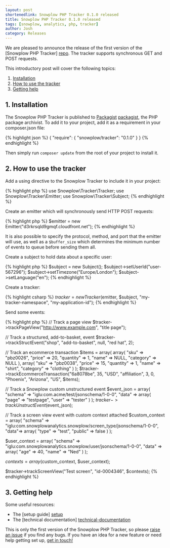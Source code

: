 ```yaml
---
layout: post
shortenedlink: Snowplow PHP Tracker 0.1.0 released
title: Snowplow PHP Tracker 0.1.0 released
tags: [snowplow, analytics, php, tracker]
author: Josh
category: Releases
---
```


We are pleased to announce the release of the first version of the [Snowplow PHP Tracker] [repo]. The tracker supports synchronous GET and POST requests.

This introductory post will cover the following topics:

1. [Installation](/blog/2014/09/26/snowplow-php-tracker-0.1.0-released/#install)
2. [How to use the tracker](/blog/2014/09/26/snowplow-php-tracker-0.1.0-released/#usage)
3. [Getting help](/blog/2014/09/26/snowplow-php-tracker-0.1.0-released/#help)

<!--more-->

<div class="html">
<h2><a name="install">1. Installation</a></h2>
</div>

The Snowplow PHP Tracker is published to [Packagist] [packagist], the PHP package archivist. To add it to your project, add it as a requirement in your composer.json file:

{% highlight json %}
{
	"require": {
		"snowplow/tracker": "0.1.0"
	}
}
{% endhighlight %}

Then simply run `composer update` from the root of your project to install it.

<div class="html">
<h2><a name="usage">2. How to use the tracker</a></h2>
</div>

Add a using directive to the Snowplow Tracker to include it in your project:

{% highlight php %}
use Snowplow\Tracker\Tracker;
use Snowplow\Tracker\Emitter;
use Snowplow\Tracker\Subject;
{% endhighlight %}

Create an emitter which will synchronously send HTTP POST requests:

{% highlight php %}
$emitter = new Emitter("d3rkrsqld9gmqf.cloudfront.net");
{% endhighlight %}

It is also possible to specify the protocol, method, and port that the emitter will use, as well as a `$buffer_size` which determines the minimum number of events to queue before sending them all.

Create a subject to hold data about a specific user:

{% highlight php %}
$subject = new Subject();
$subject->setUserId("user-567296");
$subject->setTimezone("Europe/London");
$subject->setLanguage("en");
{% endhighlight %}

Create a tracker:

{% highlight csharp %}
$tracker = new Tracker($emitter, $subject, "my-tracker-namespace", "my-application-id");
{% endhighlight %}

Send some events:

{% highlight php %}
// Track a page view
$tracker->trackPageView("http://www.example.com", "title page");

// Track a structured, add-to-basket, event
$tracker->trackStructEvent("shop", "add-to-basket", null, "red hat", 2);

// Track an ecommerce transaction
$items = array(
	array(
		"sku" => "pbz0026",
		"price" => 20,
		"quantity" => 1,
		"name" => NULL,
		"category" => NULL
	),
	array(
		"sku" => "pbz0038",
		"price" => 15,
		"quantity" => 1,
		"name" => "shirt",
		"category" => "clothing"
	)
);
$tracker->trackEcommerceTransaction("6a8078be", 35, "USD", "affiliation", 3, 
									0, "Phoenix", "Arizona", "US", $items);

// Track a Snowplow custom unstructured event
$event_json = 
array(
	"schema" => "iglu:com.acme/test/jsonschema/1-0-0",
	"data" => array(
		"page" => "testpage",
		"user" => "tester"
	)
);
$tracker->trackUnstructEvent($event_json);

// Track a screen view event with custom context attached
$custom_context = array(
	"schema" => "iglu:com.snowplowanalytics.snowplow/screen_type/jsonschema/1-0-0",
	"data"=> array(
		"type" => "test",
		"public" => false
	)
);

$user_context = array(
	"schema" => "iglu:com.snowplowanalytics.snowplow/user/jsonschema/1-0-0",
	"data" => array(
		"age" => 40,
		"name" => "Ned"
	)
);

$contexts = array($custom_context, $user_context);

$tracker->trackScreenView("Test screen", "id-0004346", $contexts);
{% endhighlight %}

<div class="html">
<h2><a name="help">3. Getting help</a></h2>

Some useful resources:

* The [setup guide] [setup]
* The [technical documentation] [technical-documentation]

This is only the first version of the Snowplow PHP Tracker, so please [raise an issue][issues] if you find any bugs. If you have an idea for a new feature or need help getting set up, [get in touch!][talk-to-us]

</div>

[repo]: https://github.com/snowplow/snowplow-php-tracker
[packagist]: https://packagist.org/
[setup]: https://github.com/snowplow/snowplow/wiki/PHP-Tracker-Setup
[technical-documentation]: https://github.com/snowplow/snowplow/wiki/PHP-Tracker
[issues]: https://github.com/snowplow/snowplow-php-tracker/issues
[talk-to-us]: https://github.com/snowplow/snowplow/wiki/Talk-to-us